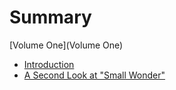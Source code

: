 # Summary

[Volume One](Volume One)

* [Introduction](README.md)
* [A Second Look at "Small Wonder"](assignmentone/secondlookatsmallwonder.md)

